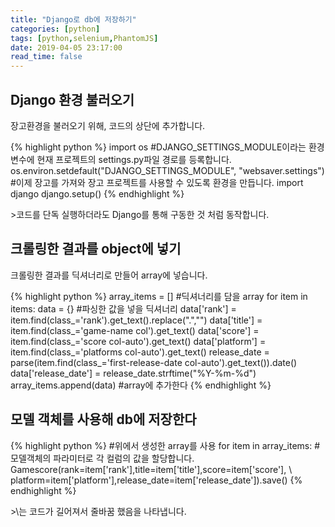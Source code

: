 ```yaml
---
title: "Django로 db에 저장하기"
categories: [python]
tags: [python,selenium,PhantomJS]
date: 2019-04-05 23:17:00
read_time: false
---
```

## Django 환경 불러오기
<p>장고환경을 불러오기 위해, 코드의 상단에 추가합니다.</p>
<p>
{% highlight python %}
import os
#DJANGO_SETTINGS_MODULE이라는 환경 변수에 현재 프로젝트의 settings.py파일 경로를 등록합니다.
os.environ.setdefault("DJANGO_SETTINGS_MODULE", "websaver.settings")
#이제 장고를 가져와 장고 프로젝트를 사용할 수 있도록 환경을 만듭니다.
import django
django.setup()
{% endhighlight %}
</p>
>코드를 단독 실행하더라도 Django를 통해 구동한 것 처럼 동작합니다.

## 크롤링한 결과를 object에 넣기
<p>크롤링한 결과를 딕셔너리로 만들어 array에 넣습니다. </p>
<p>
{% highlight python %}
array_items = []  #딕셔너리를 담을 array
for item in items:
    data = {}   #파싱한 값을 넣을 딕셔너리
    data['rank'] = item.find(class_='rank').get_text().replace(".","")
    data['title'] = item.find(class_='game-name col').get_text()
    data['score'] = item.find(class_='score col-auto').get_text()
    data['platform'] = item.find(class_='platforms col-auto').get_text()
    release_date = parse(item.find(class_='first-release-date col-auto').get_text()).date()
    data['release_date'] = release_date.strftime("%Y-%m-%d")
    array_items.append(data) #array에 추가한다
{% endhighlight %}
</p>

## 모델 객체를 사용해 db에 저장한다
<p>
{% highlight python %}
#위에서 생성한 array를 사용
for item in array_items:
    #모델객체의 파라미터로 각 컬럼의 값을 할당합니다.
    Gamescore(rank=item['rank'],title=item['title'],score=item['score'], \
    platform=item['platform'],release_date=item['release_date']).save()
{% endhighlight %}
</p>
>\는 코드가 길어져서 줄바꿈 했음을 나타냅니다.
